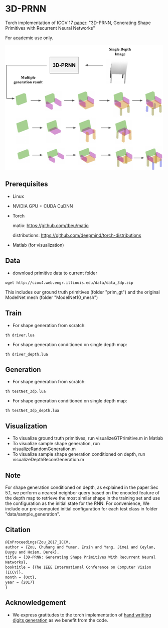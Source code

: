 # 3D-PRNN
Torch implementation of ICCV 17 [paper](http://openaccess.thecvf.com/content_ICCV_2017/papers/Zou_3D-PRNN_Generating_Shape_ICCV_2017_paper.pdf): "3D-PRNN, Generating Shape Primitives with Recurrent Neural Networks"

For academic use only.

<img src='figs/teasor0v2.pdf' width=800>

## Prerequisites
- Linux
- NVIDIA GPU + CUDA CuDNN
- Torch
  
  matio: https://github.com/tbeu/matio
  
  distributions: https://github.com/deepmind/torch-distributions

- Matlab (for visualization)

## Data
- download primitive data to current folder
```
wget http://czou4.web.engr.illinois.edu/data/data_3dp.zip
```
  
This includes our ground truth primitives (folder "prim\_gt") and the original ModelNet mesh (folder "ModelNet10\_mesh")

## Train
- For shape generation from scratch:
```
th driver.lua
```

- For shape generation conditioned on single depth map:
```
th driver_depth.lua
```

## Generation
- For shape generation from scratch:
```
th testNet_3dp.lua
```

- For shape generation conditioned on single depth map:
```
th testNet_3dp_depth.lua
```

## Visualization
- To visualize ground truth primitives, run visualizeGTPrimitive.m in Matlab
- To visualize sample shape generation, run visualizeRandomGeneration.m 
- To visualize sample shape generation conditioned on depth, run visualizeDepthReconGeneration.m

## Note
For shape generation conditioned on depth, as explained in the paper Sec 5.1,  we perform a nearest neighbor query based on the encoded feature of the depth map to retrieve the most similar shape in the training set and use the configuration as the initial state for the RNN. For convenience, We include our pre-computed initial configuration for each test class in folder "data/sample\_generation".


## Citation
```
@InProceedings{Zou_2017_ICCV,
author = {Zou, Chuhang and Yumer, Ersin and Yang, Jimei and Ceylan, Duygu and Hoiem, Derek},
title = {3D-PRNN: Generating Shape Primitives With Recurrent Neural Networks},
booktitle = {The IEEE International Conference on Computer Vision (ICCV)},
month = {Oct},
year = {2017}
}
```

## Acknowledgement
- We express gratitudes to the torch implementation of [hand writting digits generation](https://github.com/jarmstrong2/handwritingnet) as we benefit from the code.
